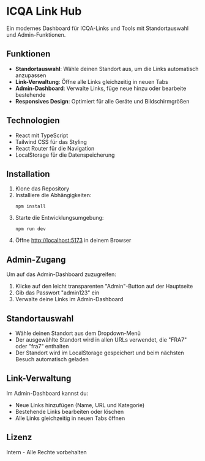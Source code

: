 # ICQA Link Hub

Ein modernes Dashboard für ICQA-Links und Tools mit Standortauswahl und Admin-Funktionen.

## Funktionen

- **Standortauswahl**: Wähle deinen Standort aus, um die Links automatisch anzupassen
- **Link-Verwaltung**: Öffne alle Links gleichzeitig in neuen Tabs
- **Admin-Dashboard**: Verwalte Links, füge neue hinzu oder bearbeite bestehende
- **Responsives Design**: Optimiert für alle Geräte und Bildschirmgrößen

## Technologien

- React mit TypeScript
- Tailwind CSS für das Styling
- React Router für die Navigation
- LocalStorage für die Datenspeicherung

## Installation

1. Klone das Repository
2. Installiere die Abhängigkeiten:
   ```
   npm install
   ```
3. Starte die Entwicklungsumgebung:
   ```
   npm run dev
   ```
4. Öffne [http://localhost:5173](http://localhost:5173) in deinem Browser

## Admin-Zugang

Um auf das Admin-Dashboard zuzugreifen:

1. Klicke auf den leicht transparenten "Admin"-Button auf der Hauptseite
2. Gib das Passwort "admin123" ein
3. Verwalte deine Links im Admin-Dashboard

## Standortauswahl

- Wähle deinen Standort aus dem Dropdown-Menü
- Der ausgewählte Standort wird in allen URLs verwendet, die "FRA7" oder "fra7" enthalten
- Der Standort wird im LocalStorage gespeichert und beim nächsten Besuch automatisch geladen

## Link-Verwaltung

Im Admin-Dashboard kannst du:

- Neue Links hinzufügen (Name, URL und Kategorie)
- Bestehende Links bearbeiten oder löschen
- Alle Links gleichzeitig in neuen Tabs öffnen

## Lizenz

Intern - Alle Rechte vorbehalten
